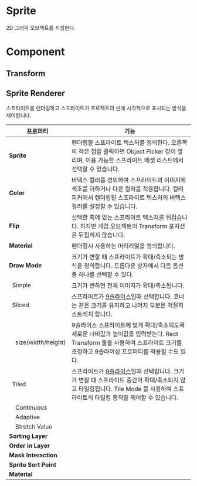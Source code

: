 # Sprite
2D 그래픽 오브젝트를 지칭한다.

# Component

## Transform

## Sprite Renderer
스프라이트를 렌더링하고 스프라이트가 프로젝트의 씬에 시각적으로 표시되는 방식을 제어합니다.

프로퍼티 | 기능
--|--
__Sprite__              | 렌더링할 스프라이트 텍스처를 정의한다. 오른쪽의 작은 점을 클릭하면 Object Picker 창이 열리며, 이용 가능한 스프라이트 에셋 리스트에서 선택할 수 있습니다.
__Color__               | 버텍스 컬러를 정의하여 스프라이트의 이미지에 색조를 더하거나 다른 컬러를 적용합니다. 컬러 피커에서 렌더링된 스프라이트 텍스처의 버텍스 컬러를 설정할 수 있습니다.
__Flip__                | 선택한 축에 있는 스프라이트 텍스처를 뒤집습니다. 하지만 게임 오브젝트의 Transform 포지션은 뒤집히지 않습니다.
__Material__            | 렌더링시 사용하는 머티리얼을 정의합니다.
__Draw Mode__           | 크기가 변할 때 스프라이트가 확대/축소되는 방식을 정의합니다. 드롭다운 상자에서 다음 옵션 중 하나를 선택할 수 있다.
&nbsp;&nbsp;Simple          | 크기가 변하면 전체 이미지가 확대/축소됩니다.
&nbsp;&nbsp;Sliced          | 스프라이트가 [9슬라이스](https://docs.unity3d.com/kr/current/Manual/9SliceSprites.html)일때 선택합니다. 코너는 같은 크기를 유지하고 나머지 부분은 적절히 스트레치 합니다.
&nbsp;&nbsp;&nbsp;&nbsp;size(width/height)  | 9슬라이스 스프라이트에 맞게 확대/축소되도록 새로운 너비값과 높이값을 입력받는다. Rect Transform 툴을 사용하여 스프라이트 크기를 조정하고 9슬라이싱 프로퍼티를 적용할 수도 있다.
&nbsp;&nbsp;Tiled           | 스프라이트가 [9슬라이스](https://docs.unity3d.com/kr/current/Manual/9SliceSprites.html)일때 선택합니다. 크기가 변할 때 스프라이트 중간이 확대/축소되지 않고 타일링됩니다. Tile Mode 를 사용하여 스프라이트의 타일링 동작을 제어할 수 있습니다.
&nbsp;&nbsp;&nbsp;&nbsp;Continuous          | 
&nbsp;&nbsp;&nbsp;&nbsp;Adaptive            | 
&nbsp;&nbsp;&nbsp;&nbsp;Stretch Value       | 
__Sorting Layer__       | 
__Order in Layer__      | 
__Mask Interaction__    | 
__Sprite Sort Point__   | 
__Material__            | 